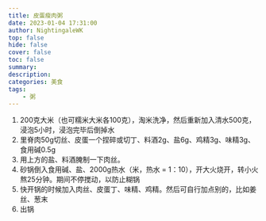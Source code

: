```yaml
---
title: 皮蛋瘦肉粥
date: 2023-01-04 17:31:00
author: NightingaleWK
top: false
hide: false
cover: false
toc: false
summary: 
description: 
categories: 美食
tags:
    - 粥
---
```

 1. 200克大米（也可糯米大米各100克），淘米洗净，然后重新加入清水500克，浸泡5小时，浸泡完毕后倒掉水
 2. 里脊肉50g切丝、皮蛋一个捏碎或切丁、料酒2g、盐6g、鸡精3g、味精3g、食用碱0.5g
 3. 用上方的盐、料酒腌制一下肉丝。
 4. 砂锅倒入食用碱、盐、2000g热水（米，热水 = 1：10），开大火烧开，转小火熬25分钟。期间不停搅动，以防止糊锅
 5. 快开锅的时候加入肉丝、皮蛋丁、味精、鸡精。然后可自行加点别的，比如姜丝、葱末
 6. 出锅